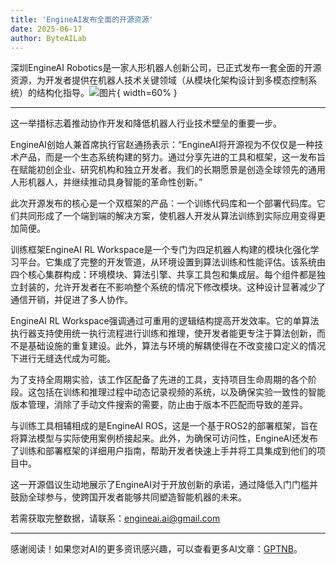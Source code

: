 ```yaml
---
title: 'EngineAI发布全面的开源资源'
date: 2025-06-17
author: ByteAILab
---
```


深圳EngineAI Robotics是一家人形机器人创新公司，已正式发布一套全面的开源资源，为开发者提供在机器人技术关键领域（从模块化架构设计到多模态控制系统）的结构化指导。![图片](https://ai-techpark.com/wp-content/uploads/EngineAI.jpg){ width=60% }

---
这一举措标志着推动协作开发和降低机器人行业技术壁垒的重要一步。

EngineAI创始人兼首席执行官赵通扬表示：“EngineAI将开源视为不仅仅是一种技术产品，而是一个生态系统构建的努力。通过分享先进的工具和框架，这一发布旨在赋能初创企业、研究机构和独立开发者。我们的长期愿景是创造全球领先的通用人形机器人，并继续推动具身智能的革命性创新。”

此次开源发布的核心是一个双框架的产品：一个训练代码库和一个部署代码库。它们共同形成了一个端到端的解决方案，使机器人开发从算法训练到实际应用变得更加简便。

训练框架EngineAI RL Workspace是一个专门为四足机器人构建的模块化强化学习平台。它集成了完整的开发管道，从环境设置到算法训练和性能评估。该系统由四个核心集群构成：环境模块、算法引擎、共享工具包和集成层。每个组件都是独立封装的，允许开发者在不影响整个系统的情况下修改模块。这种设计显著减少了通信开销，并促进了多人协作。

EngineAI RL Workspace强调通过可重用的逻辑结构提高开发效率。它的单算法执行器支持使用统一执行流程进行训练和推理，使开发者能更专注于算法创新，而不是基础设施的重复建设。此外，算法与环境的解耦使得在不改变接口定义的情况下进行无缝迭代成为可能。

为了支持全周期实验，该工作区配备了先进的工具，支持项目生命周期的各个阶段。这包括在训练和推理过程中动态记录视频的系统，以及确保实验一致性的智能版本管理，消除了手动文件搜索的需要，防止由于版本不匹配而导致的差异。

与训练工具相辅相成的是EngineAI ROS，这是一个基于ROS2的部署框架，旨在将算法模型与实际使用案例桥接起来。此外，为确保可访问性，EngineAI还发布了训练和部署框架的详细用户指南，帮助开发者快速上手并将工具集成到他们的项目中。

这一开源倡议生动地展示了EngineAI对于开放创新的承诺，通过降低入门门槛并鼓励全球参与，使跨国开发者能够共同塑造智能机器的未来。

若需获取完整数据，请联系：engineai.ai@gmail.com

---
感谢阅读！如果您对AI的更多资讯感兴趣，可以查看更多AI文章：[GPTNB](https://gptnb.com)。